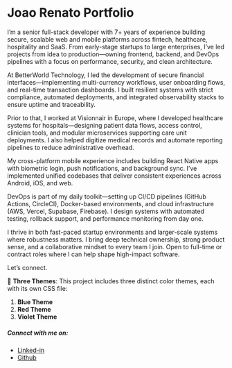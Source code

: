 # Joao Renato Portfolio

I’m a senior full-stack developer with 7+ years of experience building secure, scalable web and mobile platforms across fintech, healthcare, hospitality and SaaS. From early-stage startups to large enterprises, I’ve led projects from idea to production—owning frontend, backend, and DevOps pipelines with a focus on performance, security, and clean architecture.

At BetterWorld Technology, I led the development of secure financial interfaces—implementing multi-currency workflows, user onboarding flows, and real-time transaction dashboards. I built resilient systems with strict compliance, automated deployments, and integrated observability stacks to ensure uptime and traceability.

Prior to that, I worked at Visionnair in Europe, where I developed healthcare systems for hospitals—designing patient data flows, access control, clinician tools, and modular microservices supporting care unit deployments. I also helped digitize medical records and automate reporting pipelines to reduce administrative overhead.

My cross-platform mobile experience includes building React Native apps with biometric login, push notifications, and background sync. I’ve implemented unified codebases that deliver consistent experiences across Android, iOS, and web.

DevOps is part of my daily toolkit—setting up CI/CD pipelines (GitHub Actions, CircleCI), Docker-based environments, and cloud infrastructure (AWS, Vercel, Supabase, Firebase). I design systems with automated testing, rollback support, and performance monitoring from day one.

I thrive in both fast-paced startup environments and larger-scale systems where robustness matters. I bring deep technical ownership, strong product sense, and a collaborative mindset to every team I join. Open to full-time or contract roles where I can help shape high-impact software.

Let’s connect.


🎨 **Three Themes**: This project includes three distinct color themes, each with its own CSS file:

1. **Blue Theme**
2. **Red Theme**
3. **Violet Theme**

##### Connect with me on:

- [Linked-in](https://www.linkedin.com/in/joao-renato-1314b0360/)
- [Github](https://github.com/joaoredge)
